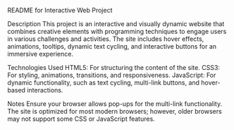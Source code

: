 README for Interactive Web Project

Description
This project is an interactive and visually dynamic website that combines creative elements with programming techniques to engage users in various challenges and activities. The site includes hover effects, animations, tooltips, dynamic text cycling, and interactive buttons for an immersive experience.

Technologies Used
HTML5: For structuring the content of the site.
CSS3: For styling, animations, transitions, and responsiveness.
JavaScript: For dynamic functionality, such as text cycling, multi-link buttons, and hover-based interactions.

Notes
Ensure your browser allows pop-ups for the multi-link functionality.
The site is optimized for most modern browsers; however, older browsers may not support some CSS or JavaScript features.
